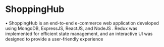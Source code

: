 # ShoppingHub
• ShoppingHub is an end-to-end e-commerce web application developed using MongoDB, ExpressJS, ReactJS, and NodeJS . Redux was implemented for efficient state management, and an interactive UI was designed to provide a user-friendly experience
